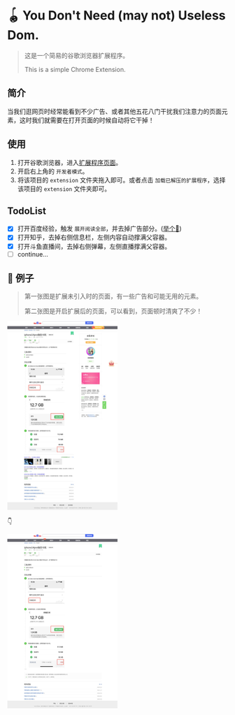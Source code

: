 # 🪀 You Don't Need (may not) Useless Dom.

> 这是一个简易的谷歌浏览器扩展程序。
> 
> This is a simple Chrome Extension.

## 简介
当我们逛网页时经常能看到不少广告、或者其他五花八门干扰我们注意力的页面元素，这时我们就需要在打开页面的时候自动将它干掉！

## 使用
  1. 打开谷歌浏览器，进入[扩展程序页面](chrome://extensions/)。
  2. 开启右上角的 `开发者模式`。
  3. 将该项目的 `extension` 文件夹拖入即可。或者点击 `加载已解压的扩展程序`，选择该项目的 `extension` 文件夹即可。

## TodoList
- [x] 打开百度经验，触发 `展开阅读全部`，并去掉广告部分。([举个🌰](#example))
- [x] 打开知乎，去掉右侧信息栏，左侧内容自动撑满父容器。
- [x] 打开斗鱼直播间，去掉右侧弹幕，左侧直播撑满父容器。
- [ ] continue...

## <span id="example">🌰 例子</span>
> 第一张图是扩展未引入时的页面，有一些广告和可能无用的元素。
> 
> 第二张图是开启扩展后的页面，可以看到，页面顿时清爽了不少！

<img width="50%" src="https://github.com/leedom92/You-Dont-Need-Useless-Dom/blob/master/screenshots/has-useless-dom.jpg" />

<span>👇</span>

<img width="50%" src="https://github.com/leedom92/You-Dont-Need-Useless-Dom/blob/master/screenshots/no-useless-dom.jpg" />
